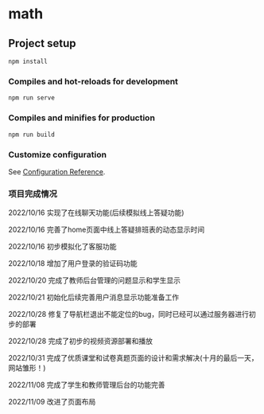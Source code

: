 # math

## Project setup
```
npm install
```

### Compiles and hot-reloads for development
```
npm run serve
```

### Compiles and minifies for production
```
npm run build
```

### Customize configuration
See [Configuration Reference](https://cli.vuejs.org/config/).

### 项目完成情况
2022/10/16 实现了在线聊天功能(后续模拟线上答疑功能)

2022/10/16 完善了home页面中线上答疑排班表的动态显示时间

2022/10/16 初步模拟化了客服功能

2022/10/18 增加了用户登录的验证码功能

2022/10/20 完成了教师后台管理的问题显示和学生显示

2022/10/21 初始化后续完善用户消息显示功能准备工作

2022/10/28 修复了导航栏退出不能定位的bug，同时已经可以通过服务器进行初步的部署

2022/10/28 完成了初步的视频资源部署和播放

2022/10/31 完成了优质课堂和试卷真题页面的设计和需求解决(十月的最后一天，网站雏形！)

2022/11/08 完成了学生和教师管理后台的功能完善

2022/11/09 改进了页面布局